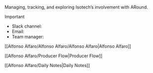 Managing, tracking, and exploring Isotech’s involvement with ARound.

  

> [!important]
> 
> - Slack channel:
> - Email:
> - Team manager:

  

[[Alfonso Alfaro/Alfonso Alfaro/Alfonso Alfaro|Alfonso Alfaro]]

[[Alfonso Alfaro/Producer Flow|Producer Flow]]

[[Alfonso Alfaro/Daily Notes|Daily Notes]]